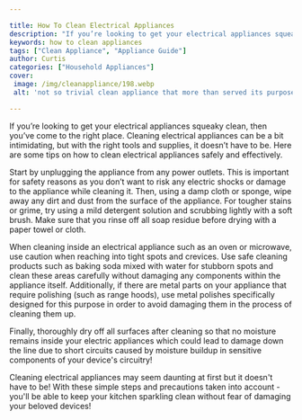 ```yaml
---

title: How To Clean Electrical Appliances
description: "If you’re looking to get your electrical appliances squeaky clean, then you’ve come to the right place. Cleaning electrical applia...lets find out"
keywords: how to clean appliances
tags: ["Clean Appliance", "Appliance Guide"]
author: Curtis
categories: ["Household Appliances"]
cover: 
 image: /img/cleanappliance/198.webp
 alt: 'not so trivial clean appliance that more than served its purpose'

---
```


If you’re looking to get your electrical appliances squeaky clean, then you’ve come to the right place. Cleaning electrical appliances can be a bit intimidating, but with the right tools and supplies, it doesn’t have to be. Here are some tips on how to clean electrical appliances safely and effectively.

Start by unplugging the appliance from any power outlets. This is important for safety reasons as you don’t want to risk any electric shocks or damage to the appliance while cleaning it. Then, using a damp cloth or sponge, wipe away any dirt and dust from the surface of the appliance. For tougher stains or grime, try using a mild detergent solution and scrubbing lightly with a soft brush. Make sure that you rinse off all soap residue before drying with a paper towel or cloth.

When cleaning inside an electrical appliance such as an oven or microwave, use caution when reaching into tight spots and crevices. Use safe cleaning products such as baking soda mixed with water for stubborn spots and clean these areas carefully without damaging any components within the appliance itself. Additionally, if there are metal parts on your appliance that require polishing (such as range hoods), use metal polishes specifically designed for this purpose in order to avoid damaging them in the process of cleaning them up. 

Finally, thoroughly dry off all surfaces after cleaning so that no moisture remains inside your electric appliances which could lead to damage down the line due to short circuits caused by moisture buildup in sensitive components of your device's circuitry! 
 
Cleaning electrical appliances may seem daunting at first but it doesn't have to be! With these simple steps and precautions taken into account - you'll be able to keep your kitchen sparkling clean without fear of damaging your beloved devices!
